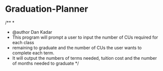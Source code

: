 # Graduation-Planner
/**
 *
 * @author Dan Kadar
 * This program will prompt a user to input the number of CUs required for each class
 * remaining to graduate and the number of CUs the user wants to complete each term. 
 * It will output the numbers of terms needed, tuition cost and the number of months needed to graduate
 */
